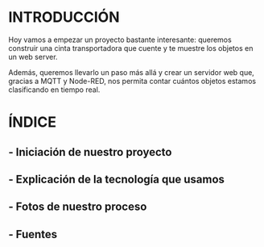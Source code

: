 # INTRODUCCIÓN
Hoy vamos a empezar un proyecto bastante interesante: queremos construir una cinta transportadora que cuente y te muestre los objetos en un web server.

Además, queremos llevarlo un paso más allá y crear un servidor web que, gracias a MQTT y Node-RED, nos permita contar cuántos objetos estamos clasificando en tiempo real.

# ÍNDICE
## - Iniciación de nuestro proyecto
## - Explicación de la tecnología que usamos
## - Fotos de nuestro proceso 
## - Fuentes 

